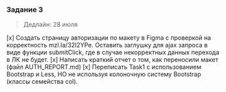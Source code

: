 ### Задание 3
> Дедлайн: 28 июля

[x] Создать страницу авторизации по макету в Figma с проверкой на корректность mzl.la/32I2YPe. Оставить заглушку для ajax запроса в виде функции submitClick, где в случае некорректных данных перехода в ЛК не будет. 
[x] Написать краткий отчет о том, как переносили макет (файл AUTH_REPORT.md) 
[x] Переписать Task1 с использованием Bootstrap и Less, НО не используя колоночную систему Bootstrap (классы семейства col).
